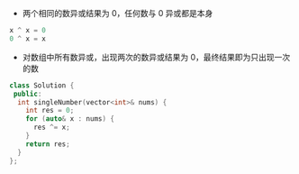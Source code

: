 * 两个相同的数异或结果为 0，任何数与 0 异或都是本身

```cpp
x ^ x = 0
0 ^ x = x
```

* 对数组中所有数异或，出现两次的数异或结果为 0，最终结果即为只出现一次的数

```cpp
class Solution {
 public:
  int singleNumber(vector<int>& nums) {
    int res = 0;
    for (auto& x : nums) {
      res ^= x;
    }
    return res;
  }
};
```
